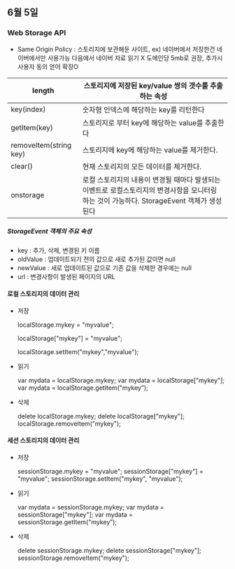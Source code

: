 ## 6월 5일 

### Web Storage API 

- Same Origin Policy : 스토리지에 보관해둔 사이트, ex) 네이버에서 저장한건     									네이버에서만 사용가능 다음에서 네이버 자료 읽기 X	          				     도메인당 5mb로 권장, 추가시 사용자 동의 얻어 확장O

| length                 | 스토리지에 저장된 key/value 쌍의 갯수를 추출하는 속성        |
| ---------------------- | ------------------------------------------------------------ |
| key(index)             | 숫자형 인덱스에 해당하는 key를 리턴한다                      |
| getItem(key)           | 스토리지로 부터 key에 해당하는 value를 추출한다              |
| removeItem(string key) | 스토리지에 key에 해당하는 value를 제거한다.                  |
| clear()                | 현재 스토리지의 모든 데이터를 제거한다.                      |
| onstorage              | 로컬 스토리지의 내용이 변경될 때마다 발생되는 이벤트로 로컬스토리지의 변경사항을 모니터링 하는 것이 가능하다. StorageEvent 객체가 생성된다 |

##### StorageEvent 객체의 주요 속성

- key : 추가, 삭제, 변경된 키 이름
- oldValue : 업데이트되기 전의 값으로 새로 추가된 값이면 null
- newValue : 새로 업데이트된 값으로 기존 값을 삭제한 경우에는 null
- url : 변경사항이 발생된 페이지의 URL

#### 로컬 스토리지의 데이터 관리

- 저장

  localStorage.mykey = "myvalue";

  localStorage["mykey"] = "myvalue";

  localStorage.setItem("mykey","myvalue");

- 읽기

  var mydata = localStorage.mykey;
  var mydata = localStorage["mykey"];
  var mydata = localStorage.getItem("mykey”);

- 삭제

  delete localStorage.mykey;
  delete localStorage["mykey"];
  localStorage.removeItem("mykey");

#### 세션 스토리지의 데이터 관리

- 저장

  sessionStorage.mykey = "myvalue";
  sessionStorage["mykey"] = "myvalue";
  sessionStorage.setItem("mykey", "myvalue");

- 읽기

  var mydata = sessionStorage.mykey;
  var mydata = sessionStorage["mykey"];
  var mydata = sessionStorage.getItem("mykey”);

- 삭제

  delete sessionStorage.mykey;
  delete sessionStorage["mykey"];
  sessionStorage.removeItem("mykey");